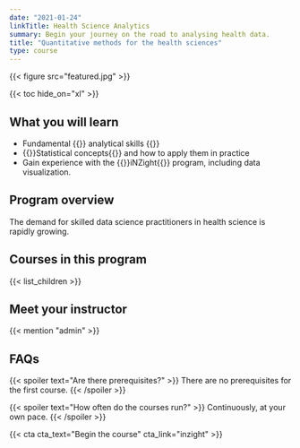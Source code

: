 ```yaml
---
date: "2021-01-24"
linkTitle: Health Science Analytics
summary: Begin your journey on the road to analysing health data.
title: "Quantitative methods for the health sciences"
type: course
---
```


{{< figure src="featured.jpg" >}}

{{< toc hide_on="xl" >}}

## What you will learn

- Fundamental {{<hl>}} analytical skills {{</hl>}}
- {{<hl>}}Statistical concepts{{</hl>}} and how to apply them in practice
- Gain experience with the {{<hl>}}iNZight{{</hl>}} program, including data visualization.

## Program overview

The demand for skilled data science practitioners in health science is rapidly growing.

## Courses in this program

{{< list_children >}}

## Meet your instructor

{{< mention "admin" >}}

## FAQs

{{< spoiler text="Are there prerequisites?" >}}
There are no prerequisites for the first course.
{{< /spoiler >}}

{{< spoiler text="How often do the courses run?" >}}
Continuously, at your own pace.
{{< /spoiler >}}

{{< cta cta_text="Begin the course" cta_link="inzight" >}}

